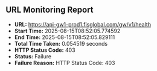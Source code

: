 ## URL Monitoring Report

- **URL:** https://api-gw1-prod1.fisglobal.com/gw/v1/health
- **Start Time:** 2025-08-15T08:52:05.774592
- **End Time:** 2025-08-15T08:52:05.829111
- **Total Time Taken:** 0.054519 seconds
- **HTTP Status Code:** 403
- **Status:** Failure
- **Failure Reason:** HTTP Status Code: 403

